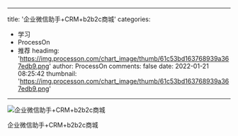 
---
title: '企业微信助手+CRM+b2b2c商城'
categories: 
 - 学习
 - ProcessOn
 - 推荐
headimg: 'https://img.processon.com/chart_image/thumb/61c53bd163768939a367edb9.png'
author: ProcessOn
comments: false
date: 2022-01-21 08:25:42
thumbnail: 'https://img.processon.com/chart_image/thumb/61c53bd163768939a367edb9.png'
---

<div>   
<img class="thumb" alt="企业微信助手+CRM+b2b2c商城" src="https://img.processon.com/chart_image/thumb/61c53bd163768939a367edb9.png" referrerpolicy="no-referrer">
<p>企业微信助手+CRM+b2b2c商城</p>  
</div>
            